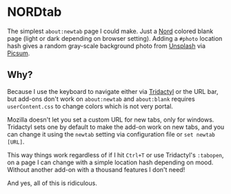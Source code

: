 # NORDtab

The simplest `about:newtab` page I could make. Just a [Nord](https://www.nordtheme.com) colored blank page (light or dark depending on browser setting). Adding a `#photo` location hash gives a random gray-scale background photo from [Unsplash](https://unsplash.com) via [Picsum](https://picsum.photos).

## Why?

Because I use the keyboard to navigate either via [Tridactyl](https://github.com/tridactyl/tridactyl) or the URL bar, but add-ons don't work on `about:newtab` and `about:blank` requires `userContent.css` to change colors which is not very portal.

Mozilla doesn't let you set a custom URL for new tabs, only for windows. Tridactyl sets one by default to make the add-on work on new tabs, and you can change it using the `newtab` setting via configuration file or `set newtab [URL]`.

This way things work regardless of if I hit `Ctrl+T` or use Tridactyl's `:tabopen`, on a page I can change with a simple location hash depending on mood. Without another add-on with a thousand features I don't need!

And yes, all of this is ridiculous.
